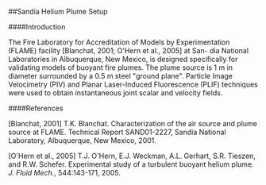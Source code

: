 ##Sandia Helium Plume Setup

####Introduction

The Fire Laboratory for Accreditation of Models by Experimentation (FLAME) facility [Blanchat, 2001; O'Hern et al., 2005] at San- dia National Laboratories in Albuquerque, New Mexico, is designed specifically for validating models of buoyant fire plumes. The plume source is 1 m in diameter surrounded by a 0.5 m steel "ground plane". Particle Image Velocimetry (PIV) and Planar Laser-Induced Fluorescence (PLIF) techniques were used to obtain instantaneous joint scalar and velocity fields.

####References

[Blanchat, 2001] T.K. Blanchat. Characterization of the air source and plume source at FLAME.  Technical Report SAND01-2227, Sandia National Laboratory, Albuquerque, New Mexico, 2001.

[O'Hern et al., 2005] T.J. O'Hern, E.J. Weckman, A.L. Gerhart, S.R. Tieszen, and R.W. Schefer.  Experimental study of a turbulent buoyant helium plume. _J. Fluid Mech._, 544:143-171, 2005.
